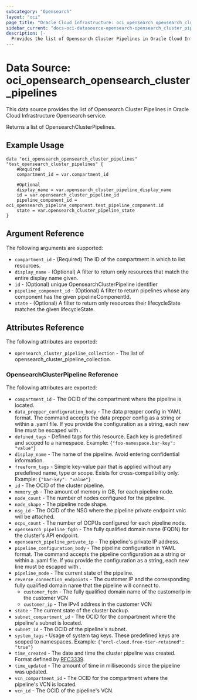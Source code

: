 ```yaml
---
subcategory: "Opensearch"
layout: "oci"
page_title: "Oracle Cloud Infrastructure: oci_opensearch_opensearch_cluster_pipelines"
sidebar_current: "docs-oci-datasource-opensearch-opensearch_cluster_pipelines"
description: |-
  Provides the list of Opensearch Cluster Pipelines in Oracle Cloud Infrastructure Opensearch service
---
```


# Data Source: oci_opensearch_opensearch_cluster_pipelines
This data source provides the list of Opensearch Cluster Pipelines in Oracle Cloud Infrastructure Opensearch service.

Returns a list of OpensearchClusterPipelines.


## Example Usage

```hcl
data "oci_opensearch_opensearch_cluster_pipelines" "test_opensearch_cluster_pipelines" {
	#Required
	compartment_id = var.compartment_id

	#Optional
	display_name = var.opensearch_cluster_pipeline_display_name
	id = var.opensearch_cluster_pipeline_id
	pipeline_component_id = oci_opensearch_pipeline_component.test_pipeline_component.id
	state = var.opensearch_cluster_pipeline_state
}
```

## Argument Reference

The following arguments are supported:

* `compartment_id` - (Required) The ID of the compartment in which to list resources.
* `display_name` - (Optional) A filter to return only resources that match the entire display name given.
* `id` - (Optional) unique OpensearchClusterPipeline identifier
* `pipeline_component_id` - (Optional) A filter to return pipelines whose any component has the given pipelineComponentId.
* `state` - (Optional) A filter to return only resources their lifecycleState matches the given lifecycleState.


## Attributes Reference

The following attributes are exported:

* `opensearch_cluster_pipeline_collection` - The list of opensearch_cluster_pipeline_collection.

### OpensearchClusterPipeline Reference

The following attributes are exported:

* `compartment_id` - The OCID of the compartment where the pipeline is located.
* `data_prepper_configuration_body` - The data prepper config in YAML format. The command accepts the data prepper config as a string or within a .yaml file. If you provide the configuration as a string, each new line must be escaped with \. 
* `defined_tags` - Defined tags for this resource. Each key is predefined and scoped to a namespace. Example: `{"foo-namespace.bar-key": "value"}` 
* `display_name` - The name of the pipeline. Avoid entering confidential information.
* `freeform_tags` - Simple key-value pair that is applied without any predefined name, type or scope. Exists for cross-compatibility only. Example: `{"bar-key": "value"}` 
* `id` - The OCID of the cluster pipeline.
* `memory_gb` - The amount of memory in GB, for each pipeline node.
* `node_count` - The number of nodes configured for the pipeline.
* `node_shape` - The pipeline node shape.
* `nsg_id` - The OCID of the NSG where the pipeline private endpoint vnic will be attached.
* `ocpu_count` - The number of OCPUs configured for each pipeline node.
* `opensearch_pipeline_fqdn` - The fully qualified domain name (FQDN) for the cluster's API endpoint.
* `opensearch_pipeline_private_ip` - The pipeline's private IP address.
* `pipeline_configuration_body` - The pipeline configuration in YAML format. The command accepts the pipeline configuration as a string or within a .yaml file. If you provide the configuration as a string, each new line must be escaped with \. 
* `pipeline_mode` - The current state of the pipeline.
* `reverse_connection_endpoints` - The customer IP and the corresponding fully qualified domain name that the pipeline will connect to.
	* `customer_fqdn` - The fully qualified domain name of the customerIp in the customer VCN
	* `customer_ip` - The IPv4 address in the customer VCN
* `state` - The current state of the cluster backup.
* `subnet_compartment_id` - The OCID for the compartment where the pipeline's subnet is located.
* `subnet_id` - The OCID of the pipeline's subnet.
* `system_tags` - Usage of system tag keys. These predefined keys are scoped to namespaces. Example: `{"orcl-cloud.free-tier-retained": "true"}` 
* `time_created` - The date and time the cluster pipeline was created. Format defined by [RFC3339](https://tools.ietf.org/html/rfc3339).
* `time_updated` - The amount of time in milliseconds since the pipeline was updated.
* `vcn_compartment_id` - The OCID for the compartment where the pipeline's VCN is located.
* `vcn_id` - The OCID of the pipeline's VCN.

